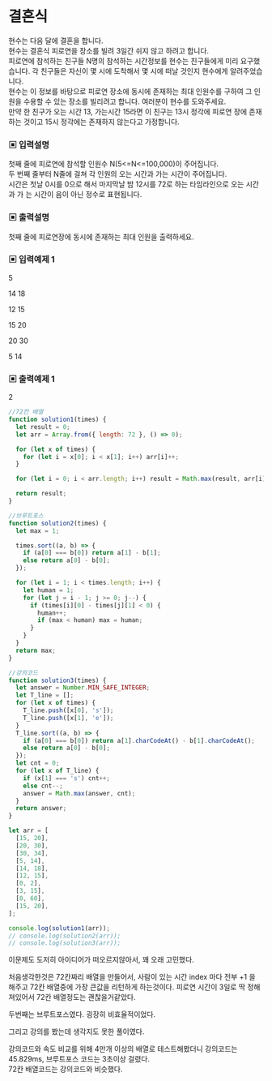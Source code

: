 # 결혼식

현수는 다음 달에 결혼을 합니다.  
현수는 결혼식 피로연을 장소를 빌려 3일간 쉬지 않고 하려고 합니다.  
피로연에 참석하는 친구들 N명의 참석하는 시간정보를 현수는 친구들에게 미리 요구했습니다. 각 친구들은 자신이 몇 시에 도착해서 몇 시에 떠날 것인지 현수에게 알려주었습니다.  
현수는 이 정보를 바탕으로 피로연 장소에 동시에 존재하는 최대 인원수를 구하여 그 인원을 수용할 수 있는 장소를 빌리려고 합니다. 여러분이 현수를 도와주세요.  
만약 한 친구가 오는 시간 13, 가는시간 15라면 이 친구는 13시 정각에 피로연 장에 존재하는 것이고 15시 정각에는 존재하지 않는다고 가정합니다.

### ▣ 입력설명

첫째 줄에 피로연에 참석할 인원수 N(5<=N<=100,000)이 주어집니다.  
두 번째 줄부터 N줄에 걸쳐 각 인원의 오는 시간과 가는 시간이 주어집니다.  
시간은 첫날 0시를 0으로 해서 마지막날 밤 12시를 72로 하는 타임라인으로 오는 시간과 가 는 시간이 음이 아닌 정수로 표현됩니다.

### ▣ 출력설명

첫째 줄에 피로연장에 동시에 존재하는 최대 인원을 출력하세요.

### ▣ 입력예제 1

5

14 18

12 15

15 20

20 30

5 14

### ▣ 출력예제 1

2

```javascript
//72칸 배열
function solution1(times) {
  let result = 0;
  let arr = Array.from({ length: 72 }, () => 0);

  for (let x of times) {
    for (let i = x[0]; i < x[1]; i++) arr[i]++;
  }

  for (let i = 0; i < arr.length; i++) result = Math.max(result, arr[i]);

  return result;
}

//브루트포스
function solution2(times) {
  let max = 1;

  times.sort((a, b) => {
    if (a[0] === b[0]) return a[1] - b[1];
    else return a[0] - b[0];
  });

  for (let i = 1; i < times.length; i++) {
    let human = 1;
    for (let j = i - 1; j >= 0; j--) {
      if (times[i][0] - times[j][1] < 0) {
        human++;
        if (max < human) max = human;
      }
    }
  }
  return max;
}

//강의코드
function solution3(times) {
  let answer = Number.MIN_SAFE_INTEGER;
  let T_line = [];
  for (let x of times) {
    T_line.push([x[0], 's']);
    T_line.push([x[1], 'e']);
  }
  T_line.sort((a, b) => {
    if (a[0] === b[0]) return a[1].charCodeAt() - b[1].charCodeAt();
    else return a[0] - b[0];
  });
  let cnt = 0;
  for (let x of T_line) {
    if (x[1] === 's') cnt++;
    else cnt--;
    answer = Math.max(answer, cnt);
  }
  return answer;
}

let arr = [
  [15, 20],
  [20, 30],
  [30, 34],
  [5, 14],
  [14, 18],
  [12, 15],
  [0, 2],
  [3, 15],
  [0, 60],
  [15, 20],
];

console.log(solution1(arr));
// console.log(solution2(arr));
// console.log(solution3(arr));
```

이문제도 도저히 아이디어가 떠오르지않아서, 꽤 오래 고민했다.

처음생각한것은 72칸짜리 배열을 만들어서, 사람이 있는 시간 index 마다 전부 +1 을 해주고 72칸 배열중에 가장 큰값을 리턴하게 하는것이다. 피로연 시간이 3일로 딱 정해져있어서 72칸 배열정도는 괜찮을거같았다.

두번째는 브루트포스였다. 굉장히 비효율적이었다.

그리고 강의를 봤는데 생각지도 못한 풀이였다.

강의코드와 속도 비교를 위해 4만개 이상의 배열로 테스트해봤더니 강의코드는 45.829ms, 브루트포스 코드는 3초이상 걸렸다.  
72칸 배열코드는 강의코드와 비슷했다.
